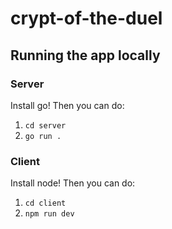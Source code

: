 # crypt-of-the-duel

## Running the app locally

### Server

Install go! Then you can do:

1. `cd server`
2. `go run .`

### Client

Install node! Then you can do:

1. `cd client`
2. `npm run dev`
